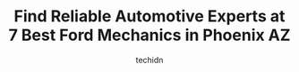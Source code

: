 ---
layout: ampstory
image: https://images.unsplash.com/photo-1494976351278-20cf4a33d65b?ixlib=rb-4.0.3&ixid=MnwxMjA3fDB8MHxwaG90by1wYWdlfHx8fGVufDB8fHx8&auto=format&fit=crop&w=640&h=853&q=80
author: techidn
featured: false
description: When it comes to maintaining and repairing your vehicle in Phoenix AZ, USA, you deserve nothing but the best. Thats why the 7 best Ford Mechanic in the area are here to offer their expertis
title: Find Reliable Automotive Experts at 7 Best Ford Mechanics in Phoenix AZ
cover:
   title: Find Reliable Automotive Experts at 7 Best Ford Mechanics in Phoenix AZ
   subtitle: Rickpate
   background: https://images.unsplash.com/photo-1494976351278-20cf4a33d65b?ixlib=rb-4.0.3&ixid=MnwxMjA3fDB8MHxwaG90by1wYWdlfHx8fGVufDB8fHx8&auto=format&fit=crop&w=640&h=853&q=80

pages: 
 - layout: thirds
   top: <h1>#1 Quick Lane at Don Sanderson Ford</h1>
   bottom: "<p>X L ent service.Art Huerta is exceptional service advisor. Staff always goes extra for customers.</p>"
   background: https://www.knot35.com/toplist/wp-content/uploads/2023/06/best-ford-mechanic-1-in-phoenix-az-1685833811.jpeg
   backgroundblur: true
 - layout: thirds
   top: <h1>#2 Blackwell Automotive</h1>
   bottom: "<p>15440 N 40th St, Phoenix, AZ 85032, United States</p>"
   background: https://www.knot35.com/toplist/wp-content/uploads/2023/06/best-ford-mechanic-2-in-phoenix-az-1685833811.jpeg
   cta:
      link: https://www.knot35.com/toplist/find-reliable-automotive-experts-at-7-best-ford-mechanics-in-phoenix-az/
      text: Find Reliable Automotive Experts at 7 Best Ford Mechanics in Phoenix AZ
 - layout: thirds
   top: <h1>#3 Roys Auto</h1>
   bottom: "<p>13016 N Cave Creek Rd, Phoenix, AZ 85022, United States</p>"
   background: https://www.knot35.com/toplist/wp-content/uploads/2023/06/best-ford-mechanic-3-in-phoenix-az-1685833812.jpeg
   cta:
      link: https://www.knot35.com/toplist/find-reliable-automotive-experts-at-7-best-ford-mechanics-in-phoenix-az/
      text: Find Reliable Automotive Experts at 7 Best Ford Mechanics in Phoenix AZ
 - layout: thirds
   top: <h1>#4 Camelback Ford Service</h1>
   bottom: "<p>1330 E Camelback Rd, Phoenix, AZ 85014, United States</p>"
   background: https://plus.unsplash.com/premium_photo-1664640458616-3c74f8cb4589?ixlib=rb-4.0.3&ixid=MnwxMjA3fDB8MHxwaG90by1wYWdlfHx8fGVufDB8fHx8&auto=format&fit=crop&w=640&h=853&q=80
   cta:
      link: https://www.knot35.com/toplist/find-reliable-automotive-experts-at-7-best-ford-mechanics-in-phoenix-az/
      text: Find Reliable Automotive Experts at 7 Best Ford Mechanics in Phoenix AZ
 - layout: thirds
   top: <h1>#5 Sanderson Ford Service Center</h1>
   bottom: "<p>5111 W Maryland Ave, Glendale, AZ 85301, United States</p>"
   background: https://images.unsplash.com/photo-1618556658017-fd9c732d1360?ixlib=rb-4.0.3&ixid=MnwxMjA3fDB8MHxwaG90by1wYWdlfHx8fGVufDB8fHx8&auto=format&fit=crop&w=640&h=853&q=80
   cta:
      link: https://www.knot35.com/toplist/find-reliable-automotive-experts-at-7-best-ford-mechanics-in-phoenix-az/
      text: Find Reliable Automotive Experts at 7 Best Ford Mechanics in Phoenix AZ
 - layout: thirds
   top: <h1>#6 Janes Total Car Care Ford Specialist</h1>
   bottom: "<p>9236 N 10th Ave, Phoenix, AZ 85021, United States</p>"
   background: https://images.unsplash.com/photo-1484589065579-248aad0d8b13?ixlib=rb-4.0.3&ixid=MnwxMjA3fDB8MHxwaG90by1wYWdlfHx8fGVufDB8fHx8&auto=format&fit=crop&w=640&h=853&q=80
   cta:
      link: https://www.knot35.com/toplist/find-reliable-automotive-experts-at-7-best-ford-mechanics-in-phoenix-az/
      text: Find Reliable Automotive Experts at 7 Best Ford Mechanics in Phoenix AZ
 - layout: thirds
   top: <h1>#7 Bell Ford Service</h1>
   bottom: "<p>2401 W Bell Rd, Phoenix, AZ 85023, United States</p>"
   background: https://images.unsplash.com/photo-1510906594845-bc082582c8cc?ixlib=rb-4.0.3&ixid=MnwxMjA3fDB8MHxwaG90by1wYWdlfHx8fGVufDB8fHx8&auto=format&fit=crop&w=640&h=853&q=80
   cta:
      link: https://www.knot35.com/toplist/find-reliable-automotive-experts-at-7-best-ford-mechanics-in-phoenix-az/
      text: Find Reliable Automotive Experts at 7 Best Ford Mechanics in Phoenix AZ
 - layout: thirds
   middle: Continue reading...
   background: https://images.unsplash.com/photo-1597773150796-e5c14ebecbf5?ixlib=rb-4.0.3&ixid=MnwxMjA3fDB8MHxwaG90by1wYWdlfHx8fGVufDB8fHx8&auto=format&fit=crop&w=640&h=853&q=80
   cta:
      link: https://www.knot35.com/toplist/find-reliable-automotive-experts-at-7-best-ford-mechanics-in-phoenix-az/
      text: Find Reliable Automotive Experts at 7 Best Ford Mechanics in Phoenix AZ
      
---
